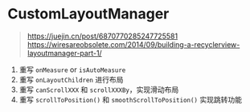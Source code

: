 # CustomLayoutManager

> https://juejin.cn/post/6870770285247725581
> https://wiresareobsolete.com/2014/09/building-a-recyclerview-layoutmanager-part-1/

1. 重写 `onMeasure` or `isAutoMeasure`
2. 重写 `onLayoutChildren` 进行布局
3. 重写 `canScrollXXX` 和 `scrollXXXBy`，实现滑动布局
4. 重写 `scrollToPosition()` 和 `smoothScrollToPosition()` 实现跳转功能